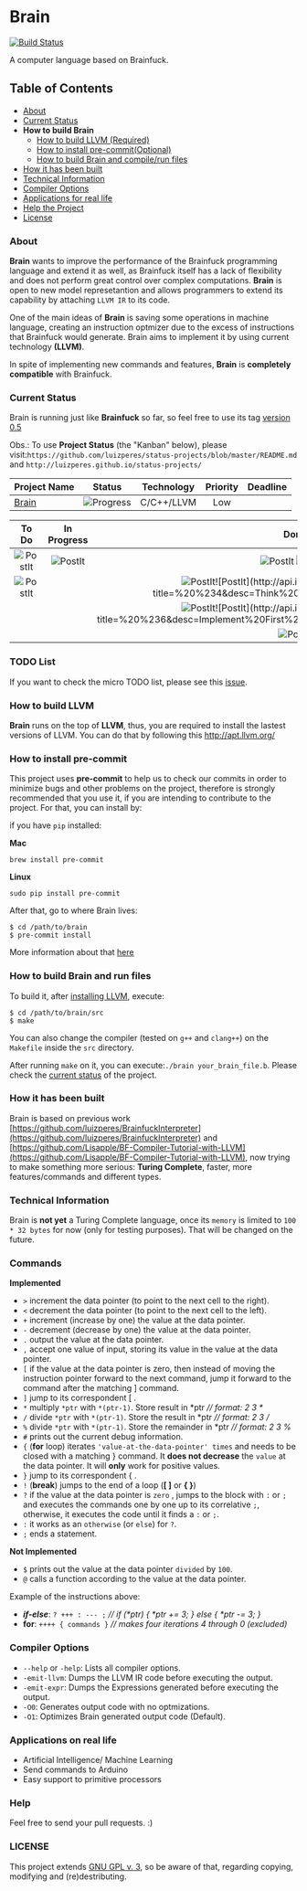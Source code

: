 # Brain
[![Build Status](https://travis-ci.org/luizperes/brain.svg?branch=master)](https://travis-ci.org/luizperes/brain)

A computer language based on Brainfuck.

## Table of Contents

- [About](#about)
- [Current Status](#current-status)
- __How to build Brain__
  - [How to build LLVM (Required)](#how-to-build-llvm)
  - [How to install pre-commit(Optional)](#how-to-install-pre-commit)
  - [How to build Brain and compile/run files](#how-to-build-brain-and-run-files)
- [How it has been built](#how-it-has-been-built)
- [Technical Information](#technical-information)
- [Compiler Options](#compiler-options)
- [Applications for real life](#applications-on-real-life)
- [Help the Project](#help)
- [License](#license)

### About
__Brain__ wants to improve the performance of the Brainfuck programming language and extend it as well, as Brainfuck itself has a lack of flexibility and does not perform great control over complex computations. __Brain__ is open to new model represetantion and allows programmers to extend its capability by attaching `LLVM IR` to its code.

One of the main ideas of __Brain__ is saving some operations in machine language, creating an instruction optmizer due to the excess of instructions that Brainfuck would generate. Brain aims to implement it by using current technology __(LLVM)__.

In spite of implementing new commands and features, __Brain__ is **completely compatible** with Brainfuck.

### Current Status
Brain is running just like __Brainfuck__ so far, so feel free to use its tag [version 0.5](https://github.com/luizperes/brain/blob/v0.5/README.md)

Obs.: To use __Project Status__ (the "Kanban" below), please visit:```https://github.com/luizperes/status-projects/blob/master/README.md``` and ```http://luizperes.github.io/status-projects/```

| Project Name                        | Status                                    | Technology  | Priority |  Deadline    |
| ----------------------------------- |:-----------------------------------------:| ----------- | :------: |  :--------:  |
| [Brain](#brain)         | ![Progress](http://progressed.io/bar/80)  | C/C++/LLVM  | Low      |              |

| To Do | In Progress | Done  |
| :---: | :---------: | :---: |
|![PostIt](http://api.ideiadoluiz.com.br/postit/?title=%20%239&desc=Implement%20Brain%20Commands(@,$))|![PostIt](http://api.ideiadoluiz.com.br/postit/?title=%20%238&desc=Code%20Refactoring.)|![PostIt](http://api.ideiadoluiz.com.br/postit/?title=%20%233&desc=Make%20--debug%20and%20--help%20flags.%20Implement%20input%20files.) ![PostIt](http://api.ideiadoluiz.com.br/postit/?title=%20%232&desc=Implement%20Brainfuck%20commands.)|
|![PostIt](http://api.ideiadoluiz.com.br/postit/?title=%20%239&desc=Implement%20REPL)|| ![PostIt](http://api.ideiadoluiz.com.br/postit/?title=%20%231&desc=Make%20Brainfuck%20compatible%20with%20LLVM.)![PostIt](http://api.ideiadoluiz.com.br/postit/?title=%20%234&desc=Think%20about%20new%20commands.)
|||![PostIt](http://api.ideiadoluiz.com.br/postit/?title=%20%235&desc=Optmize%20generated%20code.%20Include%20-O0%20and%20-O1%20options.)![PostIt](http://api.ideiadoluiz.com.br/postit/?title=%20%236&desc=Implement%20First%20Brain%20Commands%20(*,%20/%20%).)|
|||![PostIt](http://api.ideiadoluiz.com.br/postit/?title=%20%237&desc=Implement%20First%20Brain%20Commands%20({,%20},%20?,%20:,%20;,%20!).)|

### TODO List
If you want to check the micro TODO list, please see this [issue](https://github.com/luizperes/brain/issues/12).

### How to build LLVM
__Brain__ runs on the top of __LLVM__, thus, you are required to install the lastest versions of LLVM. You can do that by following this http://apt.llvm.org/

### How to install pre-commit
This project uses __pre-commit__ to help us to check our commits in order to minimize bugs and other problems on the project, therefore is strongly recommended that you use it, if you are intending to contribute to the project. For that, you can install by:

if you have ```pip``` installed:

__Mac__
```
brew install pre-commit
```
__Linux__
```
sudo pip install pre-commit
```
After that, go to where Brain lives:
```
$ cd /path/to/brain
$ pre-commit install
```
More information about that [here](http://pre-commit.com/)

### How to build Brain and run files
To build it, after [installing LLVM](#how-to-build-llvm), execute:
```
$ cd /path/to/brain/src
$ make
```
You can also change the compiler (tested on ```g++``` and ```clang++```) on the ```Makefile``` inside the ```src``` directory.

After running ```make``` on it, you can execute:```./brain your_brain_file.b```. Please check the [current status](#current-status) of the project.

### How it has been built
Brain is based on previous work [https://github.com/luizperes/BrainfuckInterpreter](https://github.com/luizperes/BrainfuckInterpreter) and [https://github.com/Lisapple/BF-Compiler-Tutorial-with-LLVM](https://github.com/Lisapple/BF-Compiler-Tutorial-with-LLVM), now trying to make something more serious: __Turing Complete__, faster, more features/commands and different types.

### Technical Information
Brain is __not yet__ a Turing Complete language, once its ```memory``` is limited to ```100 * 32 bytes``` for now (only for testing purposes). That will be changed on the future.

### Commands
__Implemented__
- ```>``` increment the data pointer (to point to the next cell to the right).
- ```<``` decrement the data pointer (to point to the next cell to the left).
- ```+``` increment (increase by one) the value at the data pointer.
- ```-``` decrement (decrease by one) the value at the data pointer.
- ```.``` output the value at the data pointer.
- ```,``` accept one value of input, storing its value in the value at the data pointer.
- ```[``` if the value at the data pointer is zero, then instead of moving the instruction pointer forward to the next command, jump it forward to the command after the matching ] command.
- ```]``` jump to its correspondent [ .
- ```*``` multiply ```*ptr``` with ```*(ptr-1)```. Store result in *ptr _// format: 2 3 *_
- ```/``` divide ```*ptr``` with ```*(ptr-1)```. Store the result in *ptr _// format: 2 3 /_
- ```%``` divide ```*ptr``` with ```*(ptr-1)```. Store the remainder in *ptr _// format: 2 3 %_
- ```#``` prints out the current debug information.
- ```{``` (__for__ loop) iterates ```'value-at-the-data-pointer' times``` and needs to be closed with a matching } command. It __does not decrease__ the ```value``` at the data pointer. It will __only__ work for positive values.
- ```}``` jump to its correspondent { .
- ```!``` (__break__) jumps to the end of a loop (__[ ]__ or __{ }__)
- ```?``` if the value at the data pointer is ```zero``` , jumps to the block with ```:``` or ```;``` and executes the commands one by one up to its correlative ```;```, otherwise, it executes the code until it finds a ```:``` or ```;```.
- ```:``` it works as an ```otherwise``` (or ```else```) for ```?```.
- ```;``` ends a statement.

__Not Implemented__
- ```$``` prints out the value at the data pointer `divided` by `100`.
- ```@``` calls a function according to the value at the data pointer.

Example of the instructions above:
- ___if-else___: ```? +++ : --- ;``` _// if (*ptr) { *ptr += 3; } else { *ptr -= 3; }_
- __for__: ```++++ { commands }``` _// makes four iterations 4 through 0 (excluded)_

### Compiler Options

- ```--help``` or ```-help```: Lists all compiler options.
- ```-emit-llvm```: Dumps the LLVM IR code before executing the output.
- ```-emit-expr```: Dumps the Expressions generated before executing the output.
- ```-O0```: Generates output code with no optmizations.
- ```-O1```: Optimizes Brain generated output code (Default).

### Applications on real life

  - Artificial Intelligence/ Machine Learning
  - Send commands to Arduino
  - Easy support to primitive processors

### Help
Feel free to send your pull requests. :)

### LICENSE
This project extends [GNU GPL v. 3](http://www.gnu.org/licenses/gpl-3.0.en.html), so be aware of that, regarding copying, modifying and (re)destributing.
